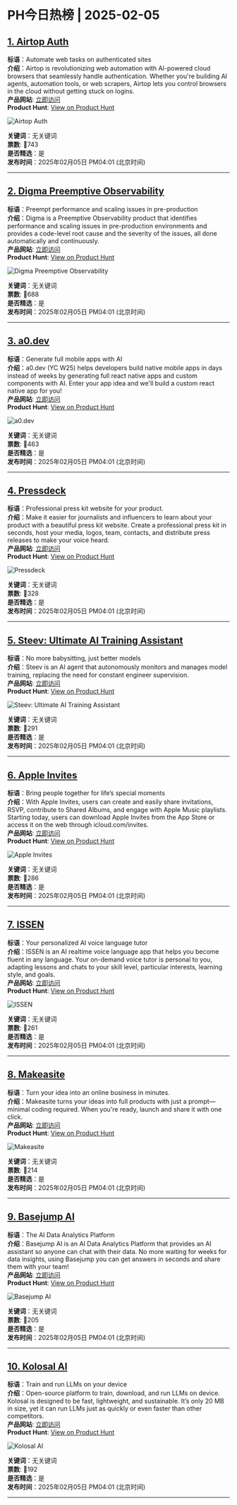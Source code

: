 # PH今日热榜 | 2025-02-05

## [1. Airtop Auth](https://www.producthunt.com/posts/airtop-auth-2?utm_campaign=producthunt-api&utm_medium=api-v2&utm_source=Application%3A+linewalker+%28ID%3A+135281%29)  
**标语**：Automate web tasks on authenticated sites  
**介绍**：Airtop is revolutionizing web automation with AI-powered cloud browsers that seamlessly handle authentication. Whether you're building AI agents, automation tools, or web scrapers, Airtop lets you control browsers in the cloud without getting stuck on logins.  
**产品网站**: [立即访问](https://www.producthunt.com/r/JBRIESBV4KQHSB?utm_campaign=producthunt-api&utm_medium=api-v2&utm_source=Application%3A+linewalker+%28ID%3A+135281%29)  
**Product Hunt**: [View on Product Hunt](https://www.producthunt.com/posts/airtop-auth-2?utm_campaign=producthunt-api&utm_medium=api-v2&utm_source=Application%3A+linewalker+%28ID%3A+135281%29)  

![Airtop Auth](https://ph-files.imgix.net/661b6274-7d26-416e-8b27-6527964913f8.jpeg?auto=format&fit=crop&frame=1&h=512&w=1024)  

**关键词**：无关键词  
**票数**: 🔺743  
**是否精选**：是  
**发布时间**：2025年02月05日 PM04:01 (北京时间)  

---

## [2. Digma Preemptive Observability ](https://www.producthunt.com/posts/digma-preemptive-observability?utm_campaign=producthunt-api&utm_medium=api-v2&utm_source=Application%3A+linewalker+%28ID%3A+135281%29)  
**标语**：Preempt performance and scaling issues in pre-production  
**介绍**：Digma is a Preemptive Observability product that identifies performance and scaling issues in pre-production environments and provides a code-level root cause and the severity of the issues, all done automatically and continuously.  
**产品网站**: [立即访问](https://www.producthunt.com/r/JG5LKGMRQ2QVKY?utm_campaign=producthunt-api&utm_medium=api-v2&utm_source=Application%3A+linewalker+%28ID%3A+135281%29)  
**Product Hunt**: [View on Product Hunt](https://www.producthunt.com/posts/digma-preemptive-observability?utm_campaign=producthunt-api&utm_medium=api-v2&utm_source=Application%3A+linewalker+%28ID%3A+135281%29)  

![Digma Preemptive Observability ](https://ph-files.imgix.net/d22e7f58-8f37-497c-9ec9-3f17ba2fa986.png?auto=format&fit=crop&frame=1&h=512&w=1024)  

**关键词**：无关键词  
**票数**: 🔺688  
**是否精选**：是  
**发布时间**：2025年02月05日 PM04:01 (北京时间)  

---

## [3. a0.dev](https://www.producthunt.com/posts/a0-dev?utm_campaign=producthunt-api&utm_medium=api-v2&utm_source=Application%3A+linewalker+%28ID%3A+135281%29)  
**标语**：Generate full mobile apps with AI  
**介绍**：a0.dev (YC W25) helps developers build native mobile apps in days instead of weeks by generating full react native apps and custom components with AI. Enter your app idea and we'll build a custom react native app for you!  
**产品网站**: [立即访问](https://www.producthunt.com/r/4PANWGRRRB43DB?utm_campaign=producthunt-api&utm_medium=api-v2&utm_source=Application%3A+linewalker+%28ID%3A+135281%29)  
**Product Hunt**: [View on Product Hunt](https://www.producthunt.com/posts/a0-dev?utm_campaign=producthunt-api&utm_medium=api-v2&utm_source=Application%3A+linewalker+%28ID%3A+135281%29)  

![a0.dev](https://ph-files.imgix.net/c5aea463-50a7-4657-bf1d-d45e6afd2276.png?auto=format&fit=crop&frame=1&h=512&w=1024)  

**关键词**：无关键词  
**票数**: 🔺463  
**是否精选**：是  
**发布时间**：2025年02月05日 PM04:01 (北京时间)  

---

## [4. Pressdeck](https://www.producthunt.com/posts/pressdeck?utm_campaign=producthunt-api&utm_medium=api-v2&utm_source=Application%3A+linewalker+%28ID%3A+135281%29)  
**标语**：Professional press kit website for your product.  
**介绍**：Make it easier for journalists and influencers to learn about your product with a beautiful press kit website. Create a professional press kit in seconds, host your media, logos, team, contacts, and distribute press releases to make your voice heard.  
**产品网站**: [立即访问](https://www.producthunt.com/r/LEYZLCUNGKWI3Y?utm_campaign=producthunt-api&utm_medium=api-v2&utm_source=Application%3A+linewalker+%28ID%3A+135281%29)  
**Product Hunt**: [View on Product Hunt](https://www.producthunt.com/posts/pressdeck?utm_campaign=producthunt-api&utm_medium=api-v2&utm_source=Application%3A+linewalker+%28ID%3A+135281%29)  

![Pressdeck](https://ph-files.imgix.net/d642fce1-d973-4a15-b27f-ceb5e5dce619.png?auto=format&fit=crop&frame=1&h=512&w=1024)  

**关键词**：无关键词  
**票数**: 🔺328  
**是否精选**：是  
**发布时间**：2025年02月05日 PM04:01 (北京时间)  

---

## [5. Steev: Ultimate AI Training Assistant](https://www.producthunt.com/posts/steev-ultimate-ai-training-assistant?utm_campaign=producthunt-api&utm_medium=api-v2&utm_source=Application%3A+linewalker+%28ID%3A+135281%29)  
**标语**：No more babysitting, just better models  
**介绍**：Steev is an AI agent that autonomously monitors and manages model training, replacing the need for constant engineer supervision.  
**产品网站**: [立即访问](https://www.producthunt.com/r/SFCTWXV5C4YATV?utm_campaign=producthunt-api&utm_medium=api-v2&utm_source=Application%3A+linewalker+%28ID%3A+135281%29)  
**Product Hunt**: [View on Product Hunt](https://www.producthunt.com/posts/steev-ultimate-ai-training-assistant?utm_campaign=producthunt-api&utm_medium=api-v2&utm_source=Application%3A+linewalker+%28ID%3A+135281%29)  

![Steev: Ultimate AI Training Assistant](https://ph-files.imgix.net/ac64836e-0a58-4810-80c9-879039c2cd96.png?auto=format&fit=crop&frame=1&h=512&w=1024)  

**关键词**：无关键词  
**票数**: 🔺291  
**是否精选**：是  
**发布时间**：2025年02月05日 PM04:01 (北京时间)  

---

## [6. Apple Invites](https://www.producthunt.com/posts/apple-invites-2?utm_campaign=producthunt-api&utm_medium=api-v2&utm_source=Application%3A+linewalker+%28ID%3A+135281%29)  
**标语**：Bring people together for life’s special moments  
**介绍**：With Apple Invites, users can create and easily share invitations, RSVP, contribute to Shared Albums, and engage with Apple Music playlists. Starting today, users can download Apple Invites from the App Store or access it on the web through icloud.com/invites.  
**产品网站**: [立即访问](https://www.producthunt.com/r/7FKBESWUFHSJS4?utm_campaign=producthunt-api&utm_medium=api-v2&utm_source=Application%3A+linewalker+%28ID%3A+135281%29)  
**Product Hunt**: [View on Product Hunt](https://www.producthunt.com/posts/apple-invites-2?utm_campaign=producthunt-api&utm_medium=api-v2&utm_source=Application%3A+linewalker+%28ID%3A+135281%29)  

![Apple Invites](https://ph-files.imgix.net/b6864f59-c285-4ccb-9a59-7ef743edd0d7.png?auto=format&fit=crop&frame=1&h=512&w=1024)  

**关键词**：无关键词  
**票数**: 🔺286  
**是否精选**：是  
**发布时间**：2025年02月05日 PM04:01 (北京时间)  

---

## [7. ISSEN](https://www.producthunt.com/posts/issen?utm_campaign=producthunt-api&utm_medium=api-v2&utm_source=Application%3A+linewalker+%28ID%3A+135281%29)  
**标语**：Your personalized AI voice language tutor  
**介绍**：ISSEN is an AI realtime voice language app that helps you become fluent in any language. Your on-demand voice tutor is personal to you, adapting lessons and chats to your skill level, particular interests, learning style, and goals.  
**产品网站**: [立即访问](https://www.producthunt.com/r/KCMTIYECIJBY7W?utm_campaign=producthunt-api&utm_medium=api-v2&utm_source=Application%3A+linewalker+%28ID%3A+135281%29)  
**Product Hunt**: [View on Product Hunt](https://www.producthunt.com/posts/issen?utm_campaign=producthunt-api&utm_medium=api-v2&utm_source=Application%3A+linewalker+%28ID%3A+135281%29)  

![ISSEN](https://ph-files.imgix.net/bf24f78a-086c-4fc3-a6b8-91972146123d.png?auto=format&fit=crop&frame=1&h=512&w=1024)  

**关键词**：无关键词  
**票数**: 🔺261  
**是否精选**：是  
**发布时间**：2025年02月05日 PM04:01 (北京时间)  

---

## [8. Makeasite](https://www.producthunt.com/posts/makeasite-1?utm_campaign=producthunt-api&utm_medium=api-v2&utm_source=Application%3A+linewalker+%28ID%3A+135281%29)  
**标语**：Turn your idea into an online business in minutes.  
**介绍**：Makeasite turns your ideas into full products with just a prompt—minimal coding required. When you're ready, launch and share it with one click.  
**产品网站**: [立即访问](https://www.producthunt.com/r/ID3UA6J4KPWQVO?utm_campaign=producthunt-api&utm_medium=api-v2&utm_source=Application%3A+linewalker+%28ID%3A+135281%29)  
**Product Hunt**: [View on Product Hunt](https://www.producthunt.com/posts/makeasite-1?utm_campaign=producthunt-api&utm_medium=api-v2&utm_source=Application%3A+linewalker+%28ID%3A+135281%29)  

![Makeasite](https://ph-files.imgix.net/7e1d377b-0428-4910-b034-10b5509af08a.png?auto=format&fit=crop&frame=1&h=512&w=1024)  

**关键词**：无关键词  
**票数**: 🔺214  
**是否精选**：是  
**发布时间**：2025年02月05日 PM04:01 (北京时间)  

---

## [9. Basejump AI](https://www.producthunt.com/posts/basejump-ai-2?utm_campaign=producthunt-api&utm_medium=api-v2&utm_source=Application%3A+linewalker+%28ID%3A+135281%29)  
**标语**：The AI Data Analytics Platform  
**介绍**：Basejump AI is an AI Data Analytics Platform that provides an AI assistant so anyone can chat with their data. No more waiting for weeks for data insights, using Basejump you can get answers in seconds and share them with your team!  
**产品网站**: [立即访问](https://www.producthunt.com/r/TKYRL7XOINBZDG?utm_campaign=producthunt-api&utm_medium=api-v2&utm_source=Application%3A+linewalker+%28ID%3A+135281%29)  
**Product Hunt**: [View on Product Hunt](https://www.producthunt.com/posts/basejump-ai-2?utm_campaign=producthunt-api&utm_medium=api-v2&utm_source=Application%3A+linewalker+%28ID%3A+135281%29)  

![Basejump AI](https://ph-files.imgix.net/2fe85802-9e1d-4772-85da-3687d938b02c.png?auto=format&fit=crop&frame=1&h=512&w=1024)  

**关键词**：无关键词  
**票数**: 🔺205  
**是否精选**：是  
**发布时间**：2025年02月05日 PM04:01 (北京时间)  

---

## [10. Kolosal AI](https://www.producthunt.com/posts/kolosal-ai?utm_campaign=producthunt-api&utm_medium=api-v2&utm_source=Application%3A+linewalker+%28ID%3A+135281%29)  
**标语**：Train and run LLMs on your device  
**介绍**：Open-source platform to train, download, and run LLMs on device. Kolosal is designed to be fast, lightweight, and sustainable. It’s only 20 MB in size, yet it can run LLMs just as quickly or even faster than other competitors.  
**产品网站**: [立即访问](https://www.producthunt.com/r/TLHQ6FALQDKX55?utm_campaign=producthunt-api&utm_medium=api-v2&utm_source=Application%3A+linewalker+%28ID%3A+135281%29)  
**Product Hunt**: [View on Product Hunt](https://www.producthunt.com/posts/kolosal-ai?utm_campaign=producthunt-api&utm_medium=api-v2&utm_source=Application%3A+linewalker+%28ID%3A+135281%29)  

![Kolosal AI](https://ph-files.imgix.net/c02f77e4-b278-4d6f-9786-e3ea72bef458.png?auto=format&fit=crop&frame=1&h=512&w=1024)  

**关键词**：无关键词  
**票数**: 🔺192  
**是否精选**：是  
**发布时间**：2025年02月05日 PM04:01 (北京时间)  

---

